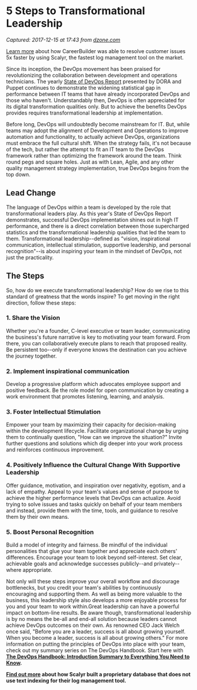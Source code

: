 # 5 Steps to Transformational Leadership

_Captured: 2017-12-15 at 17:43 from [dzone.com](https://dzone.com/articles/5-steps-to-transformational-leadership?edition=342138&utm_source=Zone%20Newsletter&utm_medium=email&utm_campaign=devops%202017-12-15)_

[Learn more](https://dzone.com/go?i=250324&u=http%3A%2F%2Fblog.scalyr.com%2F2017%2F08%2Fcareerbuilder-resolves-customer-issues-5x-faster-scalyr%2F) about how CareerBuilder was able to resolve customer issues 5x faster by using Scalyr, the fastest log management tool on the market.

Since its inception, the DevOps movement has been praised for revolutionizing the collaboration between development and operations technicians. The yearly [State of DevOps Report](https://puppet.com/resources/whitepaper/state-of-devops-report) presented by DORA and Puppet continues to demonstrate the widening statistical gap in performance between IT teams that have already incorporated DevOps and those who haven't. Understandably then, DevOps is often appreciated for its digital transformation qualities only. But to achieve the benefits DevOps provides requires transformational leadership at implementation.

Before long, DevOps will undoubtedly become mainstream for IT. But, while teams may adopt the alignment of Development and Operations to improve automation and functionality, to actually achieve DevOps, organizations must embrace the full cultural shift. When the strategy fails, it's not because of the tech, but rather the attempt to fit an IT team to the DevOps framework rather than optimizing the framework around the team. Think round pegs and square holes. Just as with Lean, Agile, and any other quality management strategy implementation, true DevOps begins from the top down.

## Lead Change

The language of DevOps within a team is developed by the role that transformational leaders play. As this year's State of DevOps Report demonstrates, successful DevOps implementation shines out in high IT performance, and there is a direct correlation between those supercharged statistics and the transformational leadership qualities that led the team to them. Transformational leadership--defined as "vision, inspirational communication, intellectual stimulation, supportive leadership, and personal recognition"--is about inspiring your team in the mindset of DevOps, not just the practicality.

## The Steps

So, how do we execute transformational leadership? How do we rise to this standard of greatness that the words inspire? To get moving in the right direction, follow these steps:

### 1\. Share the Vision

Whether you're a founder, C-level executive or team leader, communicating the business's future narrative is key to motivating your team forward. From there, you can collaboratively execute plans to reach that proposed reality. Be persistent too--only if everyone knows the destination can you achieve the journey together.

### 2\. Implement inspirational communication

Develop a progressive platform which advocates employee support and positive feedback. Be the role model for open communication by creating a work environment that promotes listening, learning, and analysis.

### 3\. Foster Intellectual Stimulation

Empower your team by maximizing their capacity for decision-making within the development lifecycle. Facilitate organizational change by urging them to continually question, "How can we improve the situation?" Invite further questions and solutions which dig deeper into your work process and reinforces continuous improvement.

### 4\. Positively Influence the Cultural Change With Supportive Leadership

Offer guidance, motivation, and inspiration over negativity, egotism, and a lack of empathy. Appeal to your team's values and sense of purpose to achieve the higher performance levels that DevOps can actualize. Avoid trying to solve issues and tasks quickly on behalf of your team members and instead, provide them with the time, tools, and guidance to resolve them by their own means.

### 5\. Boost Personal Recognition

Build a model of integrity and fairness. Be mindful of the individual personalities that glue your team together and appreciate each others' differences. Encourage your team to look beyond self-interest. Set clear, achievable goals and acknowledge successes publicly--and privately--where appropriate.

Not only will these steps improve your overall workflow and discourage bottlenecks, but you credit your team's abilities by continuously encouraging and supporting them. As well as being more valuable to the business, this leadership style also develops a more enjoyable process for you and your team to work within.Great leadership can have a powerful impact on bottom-line results. Be aware though, transformational leadership is by no means the be-all and end-all solution because leaders cannot achieve DevOps outcomes on their own. As renowned CEO Jack Welch once said, "Before you are a leader, success is all about growing yourself. When you become a leader, success is all about growing others." For more information on putting the principles of DevOps into place with your team, check out my summary series on The DevOps Handbook. Start here with **[The DevOps Handbook: Introduction Summary to Everything You Need to Know](http://caylent.com/devops-handbook-introduction-summary/).**

**[Find out more](https://dzone.com/go?i=250325&u=http%3A%2F%2Fblog.scalyr.com%2F2014%2F05%2Fsearching-20-gbsec-systems-engineering-before-algorithms%2F) about how Scalyr built a proprietary database that does not use text indexing for their log management tool.**
